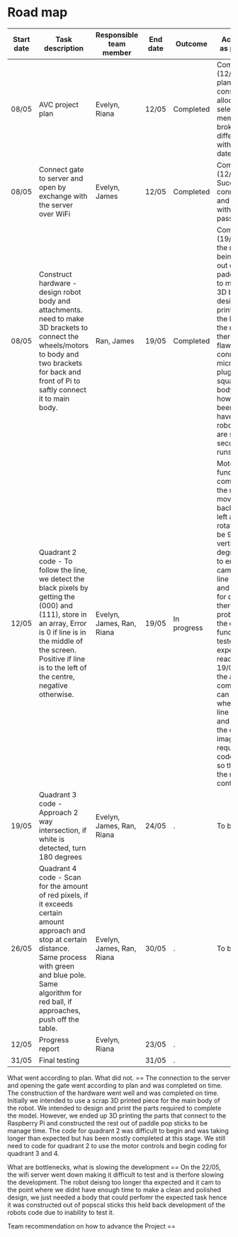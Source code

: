 # Road map
| Start date | Task description                  | Responsible team member     | End date | Outcome                | Actual progress as per 22 of May | 
| ------     | ------                            | ------                      | ------   |  ------                | ------ |
| 08/05      | AVC project plan                   | Evelyn, Riana               | 12/05    | Completed  | Completed on time (12/05)Algorithms, plans and tasks constructed and allocated to selected team members. Project broken down into different quadrants with completion dates.      |
| 08/05      | Connect gate to server and open by exchange with the server over WiFi | Evelyn, James               | 12/05    | Completed  | Completed on time (12/05) Successfully connects to server and opens gate with entered password.    |
| 08/05      | Construct hardware - design robot body and attachments. need to make 3D brackets to connect the wheels/motors to body and two brackets for back and front of Pi to saftly connect it to main body.                | Ran, James                  | 19/05    | Completed | Completed on time (19/05). Body of the robot ended up being constructed out of wooden paddlepop sticks to manage time. 3D brackets were designed and printed to connect the Raspberry Pi to the main body. there was a design flaw with connecting the micro USB Power plug where it was squashed by the body of the robot however that has been mended. have tested the robot and all parts are safe and secured and robot runs as expected |
| 12/05      | Quadrant 2 code - To follow the line, we detect the black pixels by getting the (000) and (111), store in an array, Error is 0 if line is in the middle of the screen. Positive if line is to the left of the centre, negative otherwise.    | Evelyn, James, Ran, Riana   | 19/05    | In progress  | Motor control function was completed on and the robot is able to move forwards, backwards, turn left and right, and rotate camera to be 90 degrees vertical and 180 degrees horizontal to enable the camera to veiw the line on the table and the cylinders for quadrant 4, there was no problem writing the code and all functions were tested and run as expected and are ready to be used 19/05. Design of the algorithm is complete: robot can calculate where the black line is on the image and distance from the centre of the image. Still required: need to code quadrant 2 so that it can use the movement controls.   |
| 19/05      | Quadrant 3 code - Approach 2 way intersection, if white is detected, turn 180 degrees           | Evelyn, James, Ran, Riana   | 24/05    |  .  |  To be completed.   |
| 26/05      | Quadrant 4 code - Scan for the amount of red pixels, if it exceeds certain amount approach and stop at certain distance. Same process with green and blue pole. Same algorithm for red ball, if approaches, push off the table.                  | Evelyn, James, Ran, Riana   | 30/05    |  .  |  To be completed.   |
| 12/05      | Progress report                   | Evelyn, Riana               | 23/05    |  .  |     |
| 31/05      | Final testing                     |                             | 31/05    |  .  |     |

What went according to plan. What did not. ==
The connection to the server and opening the gate went according to plan and was completed on time. The construction of the hardware went well and was completed on time. Initially we intended to use a scrap 3D printed piece for the main body of the robot. We intended to design and print the parts required to complete the model. However, we ended up 3D printing the parts that connect to the Raspberry Pi and constructed the rest out of paddle pop sticks to be manage time. The code for quadrant 2 was difficult to begin and was taking longer than expected but has been mostly completed at this stage. We still need to code for quadrant 2 to use the motor controls and begin coding for quadrant 3 and 4. 

What are bottlenecks, what is slowing the development ==
On the 22/05, the wifi server went down making it difficult to test and is therfore slowing the development. The robot deisng too longer tha expected and it cam to the point where we didnt have enough time to make a clean and polished design, we just needed a body that could perfomr the expected task hence it was constructed out of popscal sticks this held back development of the robots code due to inability to test it. 

Team recommendation on how to advance the Project ==
